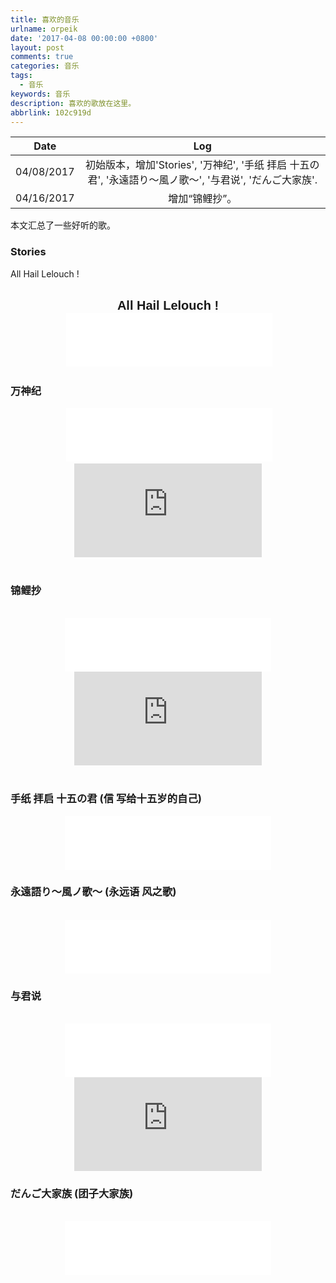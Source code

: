 ```yaml
---
title: 喜欢的音乐
urlname: orpeik
date: '2017-04-08 00:00:00 +0800'
layout: post
comments: true
categories: 音乐
tags:
  - 音乐
keywords: 音乐
description: 喜欢的歌放在这里。
abbrlink: 102c919d
---
```



| Date | Log |
| :---: | :---: |
| 04/08/2017 | 初始版本，增加'Stories', '万神纪', '手纸 拝启 十五の君', '永遠語り～風ノ歌～', '与君说', 'だんご大家族'. |
| 04/16/2017 | 增加“锦鲤抄”。 |


本文汇总了一些好听的歌。

<a name="Stories"></a>
### Stories
All Hail Lelouch !<br /><center style="padding:0px;">  <p style="font: bold 20px arial,sans-serif; margin:0px; padding:0px;">All Hail Lelouch !</p>   <iframe frameborder="no" border="0" marginwidth="0" marginheight="0" width="330" height="86" src="//music.163.com/outchain/player?type=2&id=22805139&auto=0&height=66"></iframe>  </center>

<a name="ecafeeb0"></a>
### 万神纪
<center style="padding:0px;">    <iframe frameborder="no" border="0" marginwidth="0" marginheight="0" width="330" height="86" src="//music.163.com/outchain/player?type=2&id=459554803&auto=0&height=66"></iframe>   
<iframe src="https://player.bilibili.com/player.html?aid=8542373" frameborder="no" allowfullscreen="true"></iframe>
</center> 

<a name="2b628dc2"></a>
### 锦鲤抄
<center style="padding:0px;"><br /><iframe frameborder="no" border="0" marginwidth="0" marginheight="0" width=330 height=86 src="//music.163.com/outchain/player?type=2&id=28188434&auto=0&height=66"></iframe>
<iframe src="https://player.bilibili.com/player.html?aid=9119029" frameborder="no" allowfullscreen="true"></iframe>
</center>  

<a name="7c0c448e"></a>
### 手纸 拝启 十五の君 (信 写给十五岁的自己)
<center style="padding:0px;">

<iframe frameborder="no" border="0" marginwidth="0" marginheight="0" width=330 height=86 src="//music.163.com/outchain/player?type=2&id=550667&auto=1&height=66"></iframe><br /></center>

<a name="23662a56"></a>
### 永遠語り～風ノ歌～ (永远语 风之歌)
<center style="padding:0px;"><br /><iframe frameborder="no" border="0" marginwidth="0" marginheight="0" width=330 height=86 src="//music.163.com/outchain/player?type=2&id=31168232&auto=0&height=66"></iframe><br /></center>

<a name="33c82892"></a>
### 与君说
<center style="padding:0px;"><br /><iframe frameborder="no" border="0" marginwidth="0" marginheight="0" width=330 height=86 src="//music.163.com/outchain/player?type=2&id=462688968&auto=0&height=66"></iframe>
<iframe src="https://player.bilibili.com/player.html?aid=7536941" frameborder="no" allowfullscreen="true"></iframe>
</center>

<a name="Nl9xl"></a>
### だんご大家族 (团子大家族)
<center style="padding:0px;"><br /><iframe frameborder="no" border="0" marginwidth="0" marginheight="0" width=330 height=86 src="//music.163.com/outchain/player?type=2&id=760533&auto=0&height=66"></iframe><br /></center>


<script src="https://cdn.bootcss.com/jquery/3.2.1/jquery.min.js"></script><br /><script>window.onload = window.onresize = function() {  $(".fluid-vids").css({ margin: "0px", padding: "0px", height: "86px"});  $("center>iframe").css({ width: "97%" });  $("center>iframe").height($("center>iframe").width() * 0.60);  $("center>br").remove();}; </script>

